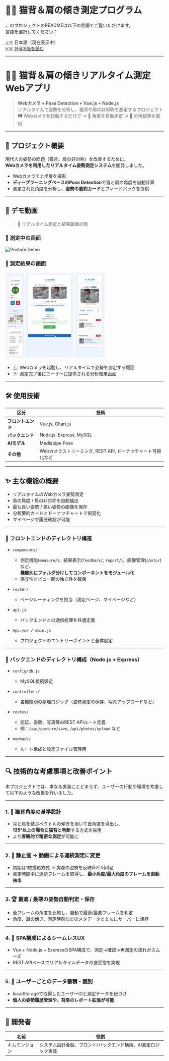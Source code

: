 
# 🧍‍♂️ 猫背＆肩の傾き測定プログラム

このプロジェクトのREADMEは以下の言語でご覧いただけます。  
言語を選択してください：

🇯🇵 日本語（現在表示中）  
🇰🇷 [한국어版を読む](./README_kr.md)

---

# 🧍‍♂️ 猫背＆肩の傾きリアルタイム測定Webアプリ

> **Webカメラ + Pose Detection + Vue.js + Node.js**  
> リアルタイムで姿勢を分析し、猫背や肩の非対称を測定するプロジェクト  
> 📷 Webカメラを起動するだけで → 📐 角度を自動測定 → 📝 分析結果を提供

---

## 📌 プロジェクト概要

現代人の姿勢の問題（猫背、肩の非対称）を改善するために、  
**Webカメラを利用したリアルタイム姿勢測定システム**を開発しました。

- Webカメラで上半身を撮影  
- **ディープラーニングベースのPose Detection**で首と肩の角度を自動計算  
- 測定された角度を分析し、**姿勢の要約カード**とフィードバックを提供

---

## 🎥 デモ動画

> 📸 リアルタイム測定と結果画面の例

### 📍 測定中の画面  
![Posture Demo](./posture_demo.gif)

### 📍 測定結果の画面  
![Measurement Result](./measurement_result.gif)

- 上: Webカメラを起動し、リアルタイムで姿勢を測定する場面  
- 下: 測定完了後にユーザーに提供される分析結果画面

---

## 🛠️ 使用技術

| 区分 | 技術 |
|------|------|
| **フロントエンド** | Vue.js, Chart.js |
| **バックエンド** | Node.js, Express, MySQL |
| **AIモデル** | Mediapipe Pose |
| **その他** | Webカメラストリーミング, REST API, ドーナツチャート可視化など |

---

## ✨ 主な機能の概要

- リアルタイムのWebカメラ姿勢測定  
- 首の角度 / 肩の非対称を自動抽出  
- 最も良い姿勢 / 悪い姿勢の画像を保存  
- 分析要約カードとドーナツチャートで視覚化  
- マイページで履歴確認が可能

---

### 📁 フロントエンドのディレクトリ構造

- `components/`  
  - 測定機能(`measure/`)、結果表示(`feedback/`, `report/`)、画像管理(`photo/`)など、  
    **機能別にフォルダ分けしてコンポーネントをモジュール化**  
  - 保守性とビュー間の独立性を確保

- `router/`  
  - ページルーティングを担当（測定ページ、マイページなど）

- `api.js`  
  - バックエンドとの通信処理を共通定義

- `App.vue / main.js`  
  - プロジェクトのエントリーポイントと全体設定

---

### 📁 バックエンドのディレクトリ構成（Node.js + Express）

- `config/db.js`  
  - MySQL接続設定

- `controllers/`  
  - 各機能別の処理ロジック（姿勢測定の保存、写真アップロードなど）

- `routes/`  
  - 認証、姿勢、写真等のREST APIルート定義  
  - 例：`/api/posture/save`, `/api/photos/upload` など

- `newback/`  
  - ルート構成と設定ファイル管理用

---

## 🔍 技術的な考慮事項と改善ポイント

本プロジェクトでは、単なる実装にとどまらず、ユーザーの行動や環境を考慮して以下のような改善を行いました。

---

### 1. 📐 猫背角度の基準設計

- 耳と肩を結ぶベクトルの傾きを用いて首角度を導出し、  
  **135°以上の場合に猫背と判断**する方式を採用  
- より**客観的で精密な測定**が可能に

---

### 2. 🎥 静止画 → 動画による連続測定に変更

- 初期は1枚撮影方式 → 実際の姿勢を反映하기 어려움  
- 測定時間中に連続フレームを取得し、**最小角度/最大角度のフレームを自動抽出**

---

### 3. 🏆 最適 / 最悪の姿勢自動判定・保存

- 全フレームの角度を比較し、自動で最適/最悪フレームを判定  
- 角度、肩の傾き、測定時刻などのメタデータとともにサーバーに保存

---

### 4. 🧠 SPA構成によるシームレスUX

- Vue + Node.js + ExpressのSPA構成で、測定→確認→再測定の流れがスムーズ  
- REST APIベースでリアルタイムデータの送受信を実現

---

### 5. 🔐 ユーザーごとのデータ蓄積・識別

- localStorageで取得したユーザーIDと測定データを紐づけ  
- **個人の姿勢履歴管理や、将来のレポート拡張が可能**

---

## 🙋 開発者

| 名前 | 役割 |
|------|------|
| キムミンジョン | システム設計全般、フロント/バックエンド構築、AI測定ロジック実装 |
